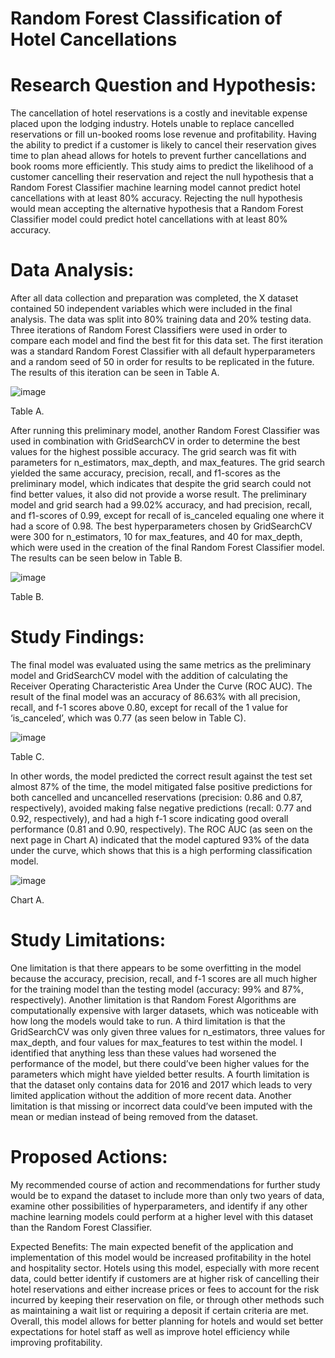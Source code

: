 # Random Forest Classification of Hotel Cancellations

# Research Question and Hypothesis:
The cancellation of hotel reservations is a costly and inevitable expense placed upon the lodging industry. 
 Hotels unable to replace cancelled reservations or fill un-booked rooms lose revenue and profitability. 
 Having the ability to predict if a customer is likely to cancel their reservation gives time to plan ahead 
 allows for hotels to prevent further cancellations and book rooms more efficiently. This study aims to predict 
 the likelihood of a customer cancelling their reservation and reject the null hypothesis that a Random Forest 
 Classifier machine learning model cannot predict hotel cancellations with at least 80% accuracy. Rejecting the 
 null hypothesis would mean accepting the alternative hypothesis that a Random Forest Classifier model could 
 predict hotel cancellations with at least 80% accuracy.

# Data Analysis:
After all data collection and preparation was completed, the X dataset contained 50 independent variables which 
 were included in the final analysis. The data was split into 80% training data and 20% testing data. Three 
 iterations of Random Forest Classifiers were used in order to compare each model and find the best fit for 
 this data set. The first iteration was a standard Random Forest Classifier with all default hyperparameters and 
 a random seed of 50 in order for results to be replicated in the future. The results of this iteration can be 
 seen in Table A.

![image](https://github.com/user-attachments/assets/b7527529-600f-4ecc-8e9b-3028f3429d8e)

Table A.

After running this preliminary model, another Random Forest Classifier was used in combination with GridSearchCV 
in order to determine the best values for the highest possible accuracy. The grid search was fit with parameters 
for n_estimators, max_depth, and max_features. The grid search yielded the same accuracy, precision, recall, and 
f1-scores as the preliminary model, which indicates that despite the grid search could not find better values, it 
also did not provide a worse result. The preliminary model and grid search had a 99.02% accuracy, and had precision, 
recall, and f1-scores of 0.99, except for recall of is_canceled equaling one where it had a score of 0.98. The best
hyperparameters chosen by GridSearchCV were 300 for n_estimators, 10 for max_features, and 40 for max_depth, which
were used in the creation of the final Random Forest Classifier model. The results can be seen below in Table B.

![image](https://github.com/user-attachments/assets/7b72bc48-0a6a-44be-a09e-dd52ae6ea9db)

Table B.

# Study Findings:
The final model was evaluated using the same metrics as the preliminary model and GridSearchCV model with the addition 
of calculating the Receiver Operating Characteristic Area Under the Curve (ROC AUC). The result of the final model was 
an accuracy of 86.63% with all precision, recall, and f-1 scores above 0.80, except for recall of the 1 value for 
‘is_canceled’, which was 0.77 (as seen below in Table C).

![image](https://github.com/user-attachments/assets/c78c7c25-1ea4-4a93-bc1d-f17ab7f09cb4)

Table C.

In other words, the model predicted the correct result against the test set almost 87% of the time, the model mitigated 
false positive predictions for both cancelled and uncancelled reservations (precision: 0.86 and 0.87, respectively), 
avoided making false negative predictions (recall: 0.77 and 0.92, respectively), and had a high f-1 score indicating 
good overall performance (0.81 and 0.90, respectively). The ROC AUC (as seen on the next page in Chart A) indicated 
that the model captured 93% of the data under the curve, which shows that this is a high performing classification model. 

![image](https://github.com/user-attachments/assets/89e768b3-ef5d-43d4-ab14-b382dd7fa320)

Chart A.

# Study Limitations:
One limitation is that there appears to be some overfitting in the model because the accuracy, precision, recall, and 
f-1 scores are all much higher for the training model than the testing model (accuracy: 99% and 87%, respectively). 
Another limitation is that Random Forest Algorithms are computationally expensive with larger datasets, which was 
noticeable with how long the models would take to run. A third limitation is that the GridSearchCV was only given 
three values for n_estimators, three values for max_depth, and four values for max_features to test within the model. 
I identified that anything less than these values had worsened the performance of the model, but there could’ve been 
higher values for the parameters which might have yielded better results. A fourth limitation is that the dataset only 
contains data for 2016 and 2017 which leads to very limited application without the addition of more recent data. 
Another limitation is that missing or incorrect data could’ve been imputed with the mean or median instead of being 
removed from the dataset. 

# Proposed Actions:
My recommended course of action and recommendations for further study would be to expand the dataset to include more 
than only two years of data, examine other possibilities of hyperparameters, and identify if any other machine learning 
models could perform at a higher level with this dataset than the Random Forest Classifier.

Expected Benefits:
The main expected benefit of the application and implementation of this model would be increased profitability in the hotel 
and hospitality sector. Hotels using this model, especially with more recent data, could better identify if customers are at 
higher risk of cancelling their hotel reservations and either increase prices or fees to account for the risk incurred by 
keeping their reservation on file, or through other methods such as maintaining a wait list or requiring a deposit if certain 
criteria are met. Overall, this model allows for better planning for hotels and would set better expectations for hotel staff 
as well as improve hotel efficiency while improving profitability. 
